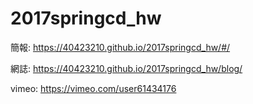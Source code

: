 # 2017springcd_hw

簡報:
https://40423210.github.io/2017springcd_hw/#/

網誌:
https://40423210.github.io/2017springcd_hw/blog/

vimeo:
https://vimeo.com/user61434176